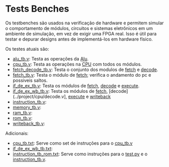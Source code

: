 # Tests Benches

Os testbenches são usados na verificação de hardware e permitem simular o
comportamento de módulos, circuitos e sistemas eletrônicos em um ambiente de
simulação, em vez de exigir uma FPGA real. Isso é útil para testar e depurar
designs antes de implementá-los em hardware físico.

Os testes atuais são:

- [alu_tb.v](alu_tb.v): Testa as operações da [Alu](../project/cpu/alu.v).
- [cpu_tb.v](cpu_tb.v): Testa as operações na [CPU](../project/cpu.v) com todos os módulos.
- [fetch_decode_tb.v](fetch_decode_tb.v): Testa o conjunto dos modulos de [fetch](../project/cpu/fetch.v) e [decode](../project/cpu/decode.v).
- [fetch_tb.v](fetch_tb.v): Testa o módulo de [fetch](../project/cpu/fetch.v); verifica o andamento do pc e possiveis saltos.
- [if_de_ex_tb.v](if_de_ex_tb.v): Testa os módulos de [fetch](../project/cpu/fetch.v), [decode](../project/cpu/decode.v) e [execute](../project/cpu/execute.v).
- [if_de_ex_wb_tb.v](if_de_ex_wb_tb.v): Testa os módulos de [fetch](../project/cpu/fetch.v), [decode](../project/cpu/decode.v], [execute](../project/cpu/execute.v) e [writeback](../project/cpu/writeback.v)
- [instruction_tb.v](instruction_tb.v): 
- [memory_tb.v](memory_tb.v): 
- [ram_tb.v](ram_tb.v): 
- [rom_tb.v](rom_tb.v): 
- [writeback_tb.v](writeback_tb.v): 

Adicionais:

- [cpu_tb.txt](cpu_tb.txt): Serve como set de instruções para o [cpu_tb.v](cpu_tb.v)
- [if_de_ex_wb_tb.txt](if_de_ex_wb_tb.txt): 
- [instruction_tb_rom.txt](instruction_tb_rom.txt): Serve como instruções para o [test.py](../test.py) e o [instruction_tb.v](instruction_tb.v).
